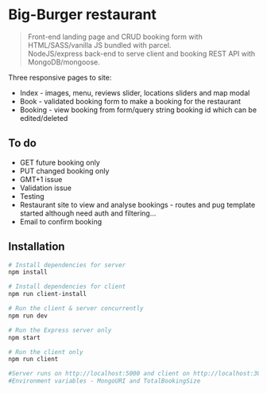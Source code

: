 # Big-Burger restaurant

> Front-end landing page and CRUD booking form with HTML/SASS/vanilla JS bundled with parcel. <br> NodeJS/express back-end to serve client and booking REST API with MongoDB/mongoose.

Three responsive pages to site:
- Index - images, menu,  reviews slider, locations sliders and map modal
- Book - validated booking form to make a booking for the restaurant
- Booking - view booking from form/query string booking id which can be edited/deleted 

## To do
- GET future booking only
- PUT changed booking only
- GMT+1 issue 
- Validation issue 
- Testing
- Restaurant site to view and analyse bookings - routes and pug template started although need auth and filtering...
- Email to confirm booking

## Installation
``` bash
# Install dependencies for server
npm install

# Install dependencies for client
npm run client-install

# Run the client & server concurrently 
npm run dev

# Run the Express server only
npm start

# Run the client only
npm run client

#Server runs on http://localhost:5000 and client on http://localhost:3000
#Environment variables - MongoURI and TotalBookingSize
```
